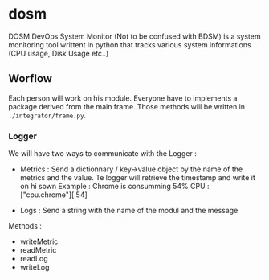 # dosm
DOSM DevOps System Monitor (Not to be confused with BDSM) is a system monitoring tool writtent in python that tracks various system informations (CPU usage, Disk Usage etc..)

## Worflow

Each person will work on his module. Everyone have to implements a package derived from the main frame. Those methods will be written in `./integrator/frame.py`.

### Logger

We will have two ways to communicate with the Logger :
- Metrics : Send a dictionnary / key->value object by the name of the metrics and the value. Te logger will retrieve the timestamp and write it on hi sown
Example : Chrome is consumming 54% CPU : ["cpu.chrome"][.54]

- Logs : Send a string with the name of the modul and the message

Methods :
- writeMetric
- readMetric
- readLog
- writeLog